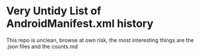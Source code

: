 # Very Untidy List of AndroidManifest.xml history
This repo is unclean, browse at own risk, the most interesting things are the
.json files and the counts.md
